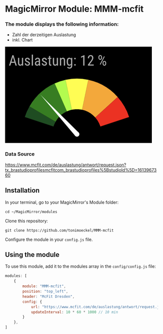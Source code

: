 # MagicMirror Module: MMM-mcfit

### The module displays the following information:

* Zahl der derzeitigen Auslastung
* inkl. Chart

![screenshot](https://github.com/tonimoeckel/MMM-mcfit/blob/main/screenshot/screenshot.png)


### Data Source
https://www.mcfit.com/de/auslastung/antwort/request.json?tx_brastudioprofilesmcfitcom_brastudioprofiles%5BstudioId%5D=1613967360

## Installation

In your terminal, go to your MagicMirror's Module folder:
````
cd ~/MagicMirror/modules
````

Clone this repository:
````
git clone https://github.com/tonimoeckel/MMM-mcfit
````


Configure the module in your `config.js` file.

## Using the module

To use this module, add it to the modules array in the `config/config.js` file:
````javascript
modules: [
    {
        module: "MMM-mcfit",
        position: "top_left",
        header: "McFit Dresden",
        config: {
            url: "https://www.mcfit.com/de/auslastung/antwort/request.json?tx_brastudioprofilesmcfitcom_brastudioprofiles%5BstudioId%5D=1613967360".
            updateInterval: 10 * 60 * 1000 // 10 min
        }
    },
]
````
